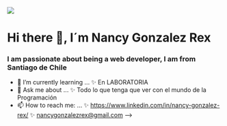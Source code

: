 
<div id="header" aling= "center">
  <img src= "https://images.pexels.com/photos/1779487/pexels-photo-1779487.jpeg?auto=compress&cs=tinysrgb&w=800" width"480" />
  <h1 aling= "center"> Hi there 👋, I´m Nancy Gonzalez Rex </h1>
  <h3 aling= "center"> I am passionate about being a web developer, I am from Santiago de Chile
</div>


- 🌱 I’m currently learning ... ✨ En LABORATORIA
- 💬 Ask me about ... ✨ Todo lo que tenga que ver con el mundo de la Programación 
- 📫 How to reach me: ... ✨ https://www.linkedin.com/in/nancy-gonzalez-rex/ ✨ nancygonzalezrex@gmail.com
-->
